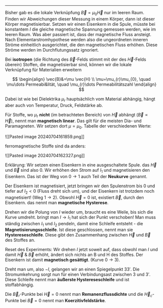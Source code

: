 ***

Bisher gab es die lokale Verknüpfung $\vec{B}=\mu_{0}  \vec{H}$ nur im leeren Raum. Finden wir Abweichungen dieser Messung in einem Körper, dann ist dieser Körper magnetisierbar. Setzen wir einen Eisenkern in die Spule, müsste bei konstantem $I$ die gleiche magnetische Spannung gemessen werden, wie im leeren Raum. Was aber passiert ist, dass der magnetische Fluss ansteigt.
Nach Elementarstromhypothese werden also die ungeordneten inneren Ströme einheitlich ausgerichtet, die den magnetischen Fluss erhöhen.
Diese Ströme werden im Durchflutungssatz ignoriert.

Bei **isotropen** (die Richtung des $\vec{B}$-Felds stimmt mit der des $\vec{H}$-Felds überein) Stoffen, die magnetisierbar sind, können wir die lokale Verknüpfung für Materialien erweitern

$$
\begin{align}
\vec{B}&=\mu  \vec{H} \\
\mu=\mu_{r}\mu_{0}, \quad \mu\dots Permeabi&lität, \quad \mu_{r}\dots Permeabilitätszahl
\end{align}
$$

Dabei ist wie bei Dielektrika $\mu_{r}$ hauptsächlich vom Material abhängig, hängt aber auch von Temperatur, Druck, Feldstärke ab.

Für Stoffe, wo $\mu_{r}$ **nicht** (im betrachteten Bereich) von $\vec{H}$ abhängt ($\vec{B} \propto  \vec{H}$), nennt man **magnetisch linear**. Das gilt für die meisten Dia- und Paramagneten. Wir setzen dort $\mu=\mu_{0}$.
Tabelle der verschiedenen Werte:

![[Pasted image 20240704161859.png]]

ferromagnetische Stoffe sind da anders:

![[Pasted image 20240704162327.png]]

Erklärung:
Wir setzen einen Eisenkern in eine ausgeschaltete Spule. das $\vec{H}$ und $\vec{B}$ sind also $0$. Wir erhöhen den Strom auf $I_{1}$ und magnetisieren den Eisenkern. Das ist der Weg von $0 \rightarrow 1$ auch Teil der **Neukurve** genannt.

Der Eisenkern ist magnetisiert, jetzt bringen wir den Spulenstrom bis $0$ und tiefer auf $I_{2}<0$ (Fluss dreht sich um), und der Eisenkern ist trotzdem noch magnetisiert! (Weg $1\rightarrow 2$). Obwohl $\vec{H}=0$ ist, existiert $\vec{B}$, durch den Eisenkern. das nennt man **magnetische Hysterese**.

Drehen wir die Polung von $I$ wieder um, braucht es eine Weile, bis sich die Kurve umdreht. bringt man $I \rightarrow I_{1}$ hat sich der Punkt verschoben!
Man muss ständig zwischen $I_{1}$ und $I_{2}$ pendeln, damit eine Schleife entsteht - die **Magnetisierungsschleife**. Ist diese geschlossen, nennt man sie **Hystereseschleife**. Diese gibt den Zusammenhang zwischen $\vec{H}$ und $\vec{B}$ des Stoffes an.

Reset des Experiments:
Wir drehen $I$ jetzt soweit auf, dass obwohl man $I$ und damit $\vec{H}$ & $\vec{B}$ erhöht, ändert sich nichts an B und H des Stoffes. Der Eisenkern ist damit **magnetisch gesättigt**. (Kurve $0 \rightarrow 3$). 

Dreht man um, also $-I$, gelangen wir an einen Spiegelpunkt $33'$. Die Stromumkehrung sorgt nun für einen Verbindungsast zwischen $3$ und $3'$. Diese Schleife nennt man **äußerste Hystereseschleife** und ist stoffabhängig.

Die $\vec{B}_{r}$-Punkte bei $\vec{H}=0$ nennt man **Remanenzflussdichte** und die $\vec{H}_{c}$-Punkte bei $\vec{B}=0$ nennt man **Koerzitivfeldstärke**. 